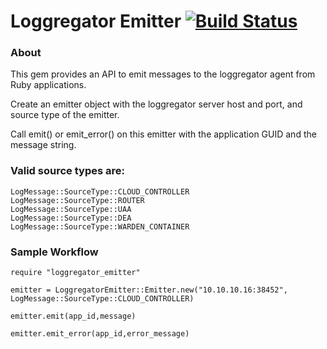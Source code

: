 # Loggregator Emitter [![Build Status](https://travis-ci.org/cloudfoundry/loggregator_emitter.png?branch=master)](https://travis-ci.org/cloudfoundry/loggregator_emitter)

### About

This gem provides an API to emit messages to the loggregator agent from Ruby applications.

Create an emitter object with the loggregator server host and port, and source type of the emitter.

Call emit() or emit_error() on this emitter with the application GUID and the message string.

### Valid source types are:

 	LogMessage::SourceType::CLOUD_CONTROLLER
 	LogMessage::SourceType::ROUTER
 	LogMessage::SourceType::UAA
 	LogMessage::SourceType::DEA
 	LogMessage::SourceType::WARDEN_CONTAINER

### Sample Workflow

    require "loggregator_emitter"

    emitter = LoggregatorEmitter::Emitter.new("10.10.10.16:38452", LogMessage::SourceType::CLOUD_CONTROLLER)

    emitter.emit(app_id,message)

    emitter.emit_error(app_id,error_message)

